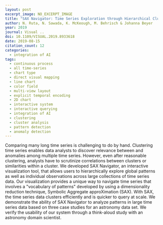 ```yaml
---
layout: post
excerpt_image: NO_EXCERPT_IMAGE
title: "SAX Navigator: Time Series Exploration through Hierarchical Clustering"
author: N. Ruta, N. Sawada, K. McKeough, M. Behrisch & Johanna Beyer
year: 2019
journal: Visual ..
doi: 10.1109/VISUAL.2019.8933618
date: 2019-08-15
citation_count: 12
categories:
  - integration of AI
tags:
  - continuous process
  - all time-series
  - chart type
  - direct visual mapping
  - line chart
  - color field
  - multi-view layout
  - explicit temporal encoding
  - 2D chart
  - interactive system
  - interactive querying
  - integration of AI
  - clustering
  - cluster analysis
  - pattern detection
  - anomaly detection
---
```

Comparing many long time series is challenging to do by hand. Clustering time series enables data analysts to discover relevance between and anomalies among multiple time series. However, even after reasonable clustering, analysts have to scrutinize correlations between clusters or similarities within a cluster. We developed SAX Navigator, an interactive visualization tool, that allows users to hierarchically explore global patterns as well as individual observations across large collections of time series data. Our visualization provides a unique way to navigate time series that involves a "vocabulary of patterns" developed by using a dimensionality reduction technique, Symbolic Aggregate approXimation (SAX). With SAX, the time series data clusters efficiently and is quicker to query at scale. We demonstrate the ability of SAX Navigator to analyze patterns in large time series data based on three case studies for an astronomy data set. We verify the usability of our system through a think-aloud study with an astronomy domain scientist.
